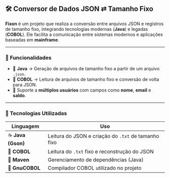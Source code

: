 ## 🛠️ Conversor de Dados JSON ⇄ Tamanho Fixo

**Fixon** é um projeto que realiza a conversão entre arquivos JSON e registros de tamanho fixo, integrando tecnologias modernas (**Java**) e legadas (**COBOL**). Ele facilita a comunicação entre sistemas modernos e aplicações baseadas em **mainframe**.

---

### 📌 Funcionalidades

- 🔄 **Java** → Geração de arquivos de tamanho fixo a partir de um arquivo `.json`.
- 🔁 **COBOL** → Leitura de arquivos de tamanho fixo e conversão de volta para JSON.
- 📄 Suporte a **múltiplos usuários** com campos como **nome**, **email** e **saldo**.

---

### 🧪 Tecnologias Utilizadas

| Linguagem | Uso |
|----------|-----|
| ☕ **Java (Gson)** | Leitura do JSON e criação do `.txt` de tamanho fixo |
| 💾 **COBOL** | Leitura do `.txt` fixo e reconstrução do JSON |
| 🐘 **Maven** | Gerenciamento de dependências (Java) |
| 📝 **GnuCOBOL** | Compilador COBOL utilizado no projeto |
